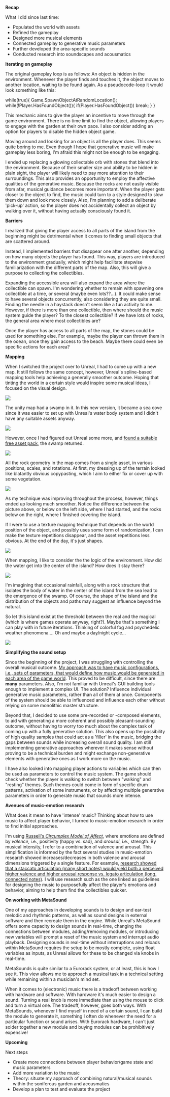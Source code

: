 **Recap**

What I did since last time:
- Populated the world with assets
- Refined the gameplay
- Designed more musical elements
- Connected gameplay to generative music parameters
- Further developed the area-specific sounds
- Conducted research into soundscapes and acousmatics


**Iterating on gameplay**

The original gameplay loop is as follows: An object is hidden in the environment. Whenever the player finds and touches it, the object moves to another location, waiting to be found again. As a pseudocode-loop it would look something like this:

while(true){
	Game.SpawnObjectAtRandomLocation();
	while(!Player.HasFoundObject()){
		if(Player.HasFoundObject())
			break;
	}
}

This mechanic aims to give the player an incentive to move through the game environment. 
There is no time limit to find the object, allowing players to engage with the garden at their own pace. I also consider adding an option for players to disable the hidden object game.

Moving around and looking for an object is all the player does. This seems quite boring to me. Even though I hope that generative music will make gameplay less boring, I'm afraid this might not be enough to be engaging.

I ended up replacing a glowing collectable orb with stones that blend into the environment. Because of their smaller size and ability to be hidden in plain sight, the player will likely need to pay more attention to their surroundings. This also provides an opportunity to employ the affective qualities of the generative music. Because the rocks are not easily visible from afar, musical guidance becomes more important. When the player gets closer to the object to find, the music could turn to a style designed to slow them down and look more closely. Also, I'm planning to add a deliberate 'pick-up' action, so the player does not accidentally collect an object by walking over it, without having actually consciously found it.


**Barriers**

I realized that giving the player access to all parts of the island from the beginning might be detrimental when it comes to finding small objects that are scattered around.

Instead, I implemented barriers that disappear one after another, depending on how many objects the player has found. This way, players are introduced to the environment gradually, which might help facilitate stepwise familiarization with the different parts of the map. Also, this will give a purpose to collecting the collectibles.

Expanding the accessible area will also expand the area where the collectible can spawn. I'm wondering whether to remain with spawning one collectible at a time, or several (maybe even lots??...). It could make sense to have several objects concurrently, also considering they are quite small. Finding the needle in a haystack doesn't seem like a fun activity to me.
However, if there is more than one collectible, then where should the music system guide the player? To the closest collectible? If we have lots of rocks, the general area where most collectibles are?

Once the player has access to all parts of the map, the stones could be used for something else. For example, maybe the player can thrown them in the ocean, once they gain access to the beach. Maybe there could even be specific actions for each area?


**Mapping**

When I switched the project over to Unreal, I had to come up with a new map. It still follows the same concept, however, Unreal's spline-based mapping tools help achieving a generally smoother outcome. Hoping that tinting the world in a certain style would inspire some musical ideas, I focused on the visual design.

![](attachments/Pasted%20image%2020240222104948.png)


The unity map had a swamp in it. In this new version, it became a sea cove since it was easier to set up with Unreal's water body system and I didn't have any suitable assets anyway.


![](attachments/Pasted%20image%2020240303172716.png)


However, once I had figured out Unreal some more, and [found a suitable free asset pack](https://marketplace-website-node-launcher-prod.ol.epicgames.com/ue/marketplace/en-US/product/rural-australia), the swamp returned.


![](attachments/Pasted%20image%2020240304124159.png)


All the rock geometry in the map comes from a single asset, in various positions, scales, and rotations. At first, my dressing up of the terrain looked like blatantly obvious copypasting, which I aim to either fix or cover up with some vegetation.


![](attachments/Pasted%20image%2020240229001624.png)


As my technique was improving throughout the process, however, things ended up looking much smoother. Notice the difference between the picture above, or below on the left side, where I had started, and the rocks below on the right, where I finished covering the island.

If I were to use a texture mapping technique that depends on the world position of the object, and possibly uses some form of randomization, I can make the texture repetitions disappear, and the asset repetitions less obvious. At the end of the day, it's just shapes. 


![](attachments/Pasted%20image%2020240229001715.png)


When mapping, I like to consider the the logic of the environment. How did the water get into the center of the island? How does it stay there?


![](attachments/Pasted%20image%2020240301185523.png)

I'm imagining that occasional rainfall, along with a rock structure that isolates the body of water in the center of the island from the sea lead to the emergence of the swamp. Of course, the shape of the island and the distribution of the objects and paths may suggest an influence beyond the natural.

So let this island exist at the threshold between the real and the magical (which is where games operate anyway, right?). Maybe that's something I can play with in future iterations. Thinking of colorful fog and psychedelic weather phenomena.... Oh and maybe a day/night cycle...


![](attachments/Pasted%20image%2020240301190506.png)


**Simplifying the sound setup**

Since the beginning of the project, I was struggling with controlling the overall musical outcome. [My approach was to have music configurations, i.e., sets of parameters, that would define how music would be generated in each area of the game world](2024-02-14). This proved to be difficult, since there are **many** parameters. Also, I'm not familiar with Unreal's GUI building tools enough to implement a complex UI. The solution? Influence individual generative music parameters, rather than all of them at once. Components of the system should be able to influenced and influence each other without relying on some monolithic master structure. 

Beyond that, I decided to use some pre-recorded or -composed elements, to aid with generating a more coherent and possibly pleasant-sounding outcome, without having to worry too much about the complex task of coming up with a fully generative solution. This also opens up the possibility of high quality samples that could act as a 'filler' in the music, bridging the gaps between sounds while increasing overall sound quality. I am still implementing generative approaches wherever it makes sense without proving to be a technical burden and might exchange non-generative elements with generative ones as I work more on the music.

I have also looked into mapping player actions to variables which can then be used as parameters to control the music system. The game should check whether the player is walking to switch between "walking" and "resting" themes. Such themes could come in form of specific drum patterns, activation of some instruments, or by affecting multiple generative parameters in order to generate music that sounds more intense.


**Avenues of music-emotion research**

What does it mean to have 'intense' music? Thinking about how to use music to affect player behavior, I turned to music-emotion research in order to find initial approaches.

I'm using [Russell's *Circumplex Model of Affect*](https://www.ncbi.nlm.nih.gov/pmc/articles/PMC2367156/), where emotions are defined by *valence*, i.e., positivity (happy vs. sad), and *arousal*, i.e., strength. By musical intensity, I refer to a combination of valence and arousal. This simplification is informed by the fact several studies in music-emotion research showed increases/decreases in both valence and arousal dimensions triggered by a single feature. For example, [research showed that a staccato articulation (many short notes) would yield both a perceived higher valence and higher arousal response vs. legato articulation (long, connected notes)](www.google.com). I will use research such as the one linked as guidelines for designing the music to purposefully affect the player's emotions and behavior, aiming to help them find the collectibles quicker.


**On working with MetaSound**

One of my approaches in developing sounds is to design and ear-test melodic and rhythmic patterns, as well as sound designs in external software and then recreate them in the engine. While Unreal's MetaSound offers some capacity to design sounds in real-time, changing the connections between modules, adding/removing modules, or introducing new variables will prompt a reset of the music system and interrupt audio playback. Designing sounds in real-time without interruptions and reloads within MetaSound requires the setup to be mostly complete, using float variables as inputs, as Unreal allows for these to be changed via knobs in real-time.

MetaSounds is quite similar to a Eurorack system, or at least, this is how I see it. This view allows me to approach a musical task in a technical setting while remaining within a musician's mind set.

When it comes to (electronic) music there is a tradeoff between working with hardware and software. With hardware it's much easier to design a sound. Turning a real knob is more immediate than using the mouse to click and turn a virtual one. The tradeoff, however, goes both ways. With MetaSounds, whenever I find myself in need of a certain sound, I can build the module to generate it, something I often do whenever the need for a particular function or sound arises. With Eurorack hardware, I can't just solder together a new module and buying modules can be prohibitively expensive!


**Upcoming**

Next steps
- Create more connections between player behavior/game state and music parameters
- Add more variation to the music
- Theory: situate my approach of combining natural/musical sounds within the soniferous garden and acousmatics
- Develop a plan to test and evaluate the project